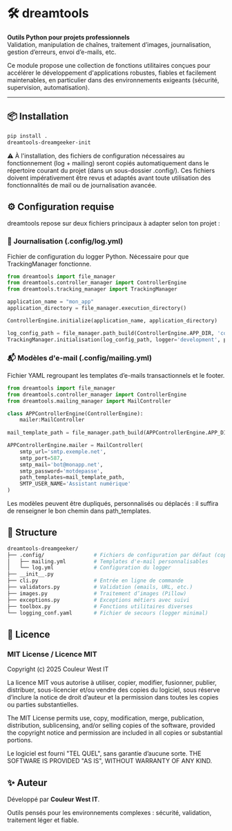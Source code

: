 # 🛠️ dreamtools

**Outils Python pour projets professionnels**  
Validation, manipulation de chaînes, traitement d’images, journalisation, gestion d’erreurs, envoi d’e-mails, etc.

Ce module propose une collection de fonctions utilitaires conçues pour accélérer le développement d'applications robustes, fiables et facilement maintenables, en particulier dans des environnements exigeants (sécurité, supervision, automatisation).

---

## 📦 Installation

```bash
pip install .
dreamtools-dreamgeeker-init
```

⚠️ À l'installation, des fichiers de configuration nécessaires au fonctionnement (log + mailing) seront copiés automatiquement dans le répertoire courant du projet (dans un sous-dossier .config/).
Ces fichiers doivent impérativement être revus et adaptés avant toute utilisation des fonctionnalités de mail ou de journalisation avancée.

## ⚙️ Configuration requise

dreamtools repose sur deux fichiers principaux à adapter selon ton projet :

### 📝 Journalisation (.config/log.yml)

Fichier de configuration du logger Python. Nécessaire pour que TrackingManager fonctionne.

```python
from dreamtools import file_manager
from dreamtools.controller_manager import ControllerEngine
from dreamtools.tracking_manager import TrackingManager

application_name = "mon_app"
application_directory = file_manager.execution_directory()

ControllerEngine.initialize(application_name, application_directory)

log_config_path = file_manager.path_build(ControllerEngine.APP_DIR, 'configuration/log.yml')
TrackingManager.initialisation(log_config_path, logger='development', project_name=application_name)
```

### 📬 Modèles d'e-mail (.config/mailing.yml)

Fichier YAML regroupant les templates d’e-mails transactionnels et le footer.


```python
from dreamtools import file_manager
from dreamtools.controller_manager import ControllerEngine
from dreamtools.mailing_manager import MailController

class APPControllerEngine(ControllerEngine):
    mailer:MailController
    
mail_template_path = file_manager.path_build(APPControllerEngine.APP_DIR, 'config/mailing.yml')

APPControllerEngine.mailer = MailController(
    smtp_url='smtp.exemple.net',
    smtp_port=587,
    smtp_mail='bot@monapp.net',
    smtp_password='motdepasse',
    path_templates=mail_template_path,
    SMTP_USER_NAME='Assistant numérique'
)
```

Les modèles peuvent être dupliqués, personnalisés ou déplacés : il suffira de renseigner le bon chemin dans path_templates.

## 📁 Structure

```bash
dreamtools-dreamgeeker/
├── .config/                # Fichiers de configuration par défaut (copiés dans le projet)
│   ├── mailing.yml         # Templates d'e-mail personnalisables
│   └── log.yml             # Configuration du logger
├── __init__.py
├── cli.py                  # Entrée en ligne de commande
├── validators.py           # Validation (emails, URL, etc.)
├── images.py               # Traitement d’images (Pillow)
├── exceptions.py           # Exceptions métiers avec suivi
├── toolbox.py              # Fonctions utilitaires diverses
└── logging_conf.yaml       # Fichier de secours (logger minimal)

```

## 🪪 Licence

### MIT License / Licence MIT

Copyright (c) 2025 Couleur West IT

La licence MIT vous autorise à utiliser, copier, modifier, fusionner, publier, distribuer, sous-licencier et/ou vendre des copies du logiciel, sous réserve d’inclure la notice de droit d’auteur et la permission dans toutes les copies ou parties substantielles.

The MIT License permits use, copy, modification, merge, publication, distribution, sublicensing, and/or selling copies of the software, provided the copyright notice and permission are included in all copies or substantial portions.

Le logiciel est fourni "TEL QUEL", sans garantie d’aucune sorte.
THE SOFTWARE IS PROVIDED "AS IS", WITHOUT WARRANTY OF ANY KIND.

## ✨ Auteur

Développé par **Couleur West IT**.

Outils pensés pour les environnements complexes : sécurité, validation, traitement léger et fiable.



